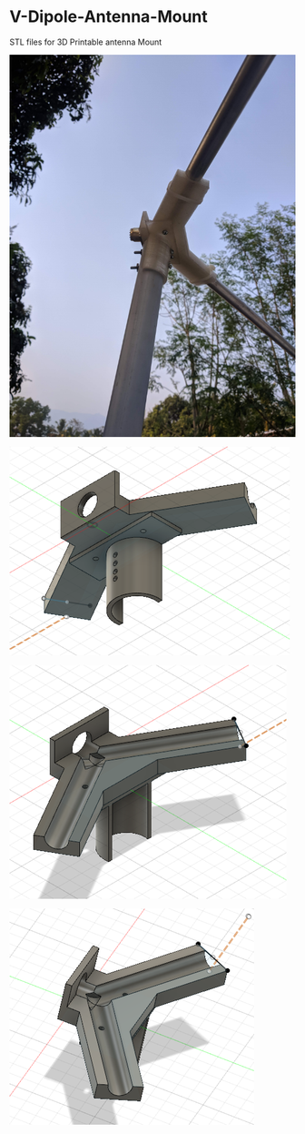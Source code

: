 # V-Dipole-Antenna-Mount
STL files for 3D Printable antenna Mount 


![plot](https://github.com/theonlyakhil/V-Dipole-Antenna-Mount/blob/main/photos/image.jpg)



![plot](https://github.com/theonlyakhil/V-Dipole-Antenna-Mount/blob/main/photos/biso.PNG)



![plot](https://github.com/theonlyakhil/V-Dipole-Antenna-Mount/blob/main/photos/iso.PNG)




![plot](https://github.com/theonlyakhil/V-Dipole-Antenna-Mount/blob/main/photos/top_View.PNG)

